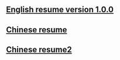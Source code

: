 
## [English resume version 1.0.0](./english.resume.md)

## [Chinese resume](./richard.chinese.resume.html)

## [Chinese resume2](./richard.resume.html)
